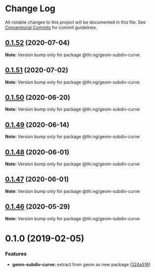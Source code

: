 # Change Log

All notable changes to this project will be documented in this file.
See [Conventional Commits](https://conventionalcommits.org) for commit guidelines.

## [0.1.52](https://github.com/thi-ng/umbrella/compare/@thi.ng/geom-subdiv-curve@0.1.51...@thi.ng/geom-subdiv-curve@0.1.52) (2020-07-04)

**Note:** Version bump only for package @thi.ng/geom-subdiv-curve





## [0.1.51](https://github.com/thi-ng/umbrella/compare/@thi.ng/geom-subdiv-curve@0.1.50...@thi.ng/geom-subdiv-curve@0.1.51) (2020-07-02)

**Note:** Version bump only for package @thi.ng/geom-subdiv-curve





## [0.1.50](https://github.com/thi-ng/umbrella/compare/@thi.ng/geom-subdiv-curve@0.1.49...@thi.ng/geom-subdiv-curve@0.1.50) (2020-06-20)

**Note:** Version bump only for package @thi.ng/geom-subdiv-curve





## [0.1.49](https://github.com/thi-ng/umbrella/compare/@thi.ng/geom-subdiv-curve@0.1.48...@thi.ng/geom-subdiv-curve@0.1.49) (2020-06-14)

**Note:** Version bump only for package @thi.ng/geom-subdiv-curve





## [0.1.48](https://github.com/thi-ng/umbrella/compare/@thi.ng/geom-subdiv-curve@0.1.47...@thi.ng/geom-subdiv-curve@0.1.48) (2020-06-01)

**Note:** Version bump only for package @thi.ng/geom-subdiv-curve





## [0.1.47](https://github.com/thi-ng/umbrella/compare/@thi.ng/geom-subdiv-curve@0.1.46...@thi.ng/geom-subdiv-curve@0.1.47) (2020-06-01)

**Note:** Version bump only for package @thi.ng/geom-subdiv-curve





## [0.1.46](https://github.com/thi-ng/umbrella/compare/@thi.ng/geom-subdiv-curve@0.1.45...@thi.ng/geom-subdiv-curve@0.1.46) (2020-05-29)

**Note:** Version bump only for package @thi.ng/geom-subdiv-curve





# 0.1.0 (2019-02-05)

### Features

* **geom-subdiv-curve:** extract from geom as new package ([324a516](https://github.com/thi-ng/umbrella/commit/324a516))
